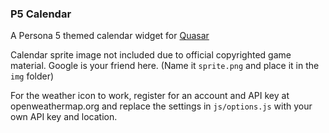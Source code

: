 ### P5 Calendar

A Persona 5 themed calendar widget for [Quasar](https://github.com/r52/quasar)

Calendar sprite image not included due to official copyrighted game material. Google is your friend here. (Name it `sprite.png` and place it in the `img` folder)

For the weather icon to work, register for an account and API key at openweathermap.org and replace the settings in `js/options.js` with your own API key and location.
